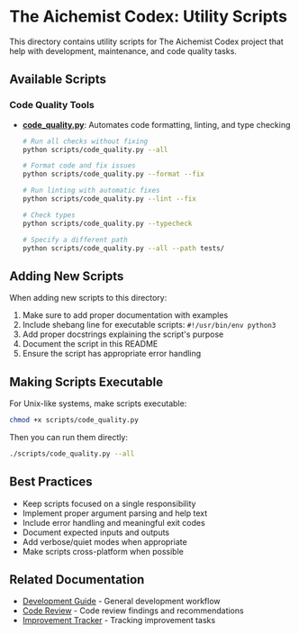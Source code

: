 # The Aichemist Codex: Utility Scripts

This directory contains utility scripts for The Aichemist Codex project that
help with development, maintenance, and code quality tasks.

## Available Scripts

### Code Quality Tools

- **[code_quality.py](./code_quality.py)**: Automates code formatting, linting,
  and type checking

  ```bash
  # Run all checks without fixing
  python scripts/code_quality.py --all

  # Format code and fix issues
  python scripts/code_quality.py --format --fix

  # Run linting with automatic fixes
  python scripts/code_quality.py --lint --fix

  # Check types
  python scripts/code_quality.py --typecheck

  # Specify a different path
  python scripts/code_quality.py --all --path tests/
  ```

## Adding New Scripts

When adding new scripts to this directory:

1. Make sure to add proper documentation with examples
2. Include shebang line for executable scripts: `#!/usr/bin/env python3`
3. Add proper docstrings explaining the script's purpose
4. Document the script in this README
5. Ensure the script has appropriate error handling

## Making Scripts Executable

For Unix-like systems, make scripts executable:

```bash
chmod +x scripts/code_quality.py
```

Then you can run them directly:

```bash
./scripts/code_quality.py --all
```

## Best Practices

- Keep scripts focused on a single responsibility
- Implement proper argument parsing and help text
- Include error handling and meaningful exit codes
- Document expected inputs and outputs
- Add verbose/quiet modes when appropriate
- Make scripts cross-platform when possible

## Related Documentation

- [Development Guide](../DEVELOPMENT.md) - General development workflow
- [Code Review](../docs/code_review.md) - Code review findings and
  recommendations
- [Improvement Tracker](../docs/improvement_tracker.md) - Tracking improvement
  tasks
